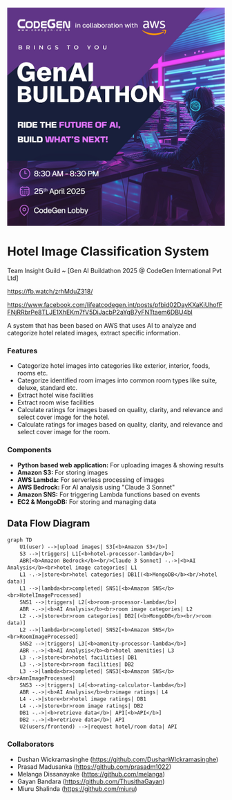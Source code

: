 ![cover](cover.jpg)

# Hotel Image Classification System

Team Insight Guild ~ [Gen AI Buildathon 2025 @ CodeGen International Pvt Ltd]

https://fb.watch/zrhMduZ318/

https://www.facebook.com/lifeatcodegen.int/posts/pfbid02DayKXaKiUhofFFNjRRbrPe8TLJE1XhEKm7fV5DiJacbP2aYqB7yFNTtaem6DBU4bl

A system that has been based on AWS that uses AI to analyze and categorize hotel related images, extract specific
information.

### Features

- Categorize hotel images into categories like exterior, interior, foods, rooms etc.
- Categorize identified room images into common room types like suite, deluxe, standard etc.
- Extract hotel wise facilities
- Extract room wise facilities
- Calculate ratings for images based on quality, clarity, and relevance and select cover image for the hotel.
- Calculate ratings for images based on quality, clarity, and relevance and select cover image for the room.

### Components

- **Python based web application:** For uploading images & showing results
- **Amazon S3:** For storing images
- **AWS Lambda:** For serverless processing of images
- **AWS Bedrock:** For AI analysis using "Claude 3 Sonnet"
- **Amazon SNS:** For triggering Lambda functions based on events
- **EC2 & MongoDB:** For storing and managing data

## Data Flow Diagram

```mermaid
graph TD
    U1(user) -->|upload images| S3[<b>Amazon S3</b>]
    S3 -->|triggers| L1[<b>hotel-processor-lambda</b>]
    ABR[<b>Amazon Bedrock</b><br/>Claude 3 Sonnet] -.->|<b>AI Analysis</b><br>hotel image categories| L1
    L1 -.->|store<br>hotel categories| DB1[(<b>MongoDB</b><br/>hotel data)]
    L1 -->|lambda<br>completed| SNS1[<b>Amazon SNS</b><br>HotelImageProcessed]
    SNS1 -->|triggers| L2[<b>room-processor-lambda</b>]
    ABR -.->|<b>AI Analysis</b><br>room image categories| L2
    L2 -.->|store<br>room categories| DB2[(<b>MongoDB</b><br/>room data)]
    L2 -->|lambda<br>completed| SNS2[<b>Amazon SNS</b><br>RoomImageProcessed]
    SNS2 -->|triggers| L3[<b>amenity-processor-lambda</b>]
    ABR -.->|<b>AI Analysis</b><br>hotel amenities| L3
    L3 -.->|store<br>hotel facilities| DB1
    L3 -.->|store<br>room facilities| DB2
    L3 -->|lambda<br>completed| SNS3[<b>Amazon SNS</b><br>AmnImageProcessed]
    SNS3 -->|triggers| L4[<b>rating-calculator-lambda</b>]
    ABR -.->|<b>AI Analysis</b><br>image ratings| L4
    L4 -.->|store<br>hotel image ratings| DB1
    L4 -.->|store<br>room image ratings| DB2
    DB1 -.->|<b>retrieve data</b>| API[<b>API</b>]
    DB2 -.->|<b>retrieve data</b>| API
    U2(users/frontend) -->|request hotel/room data| API
```

### Collaborators

- Dushan Wickramasinghe (https://github.com/DushanWIckramasinghe)
- Prasad Madusanka (https://github.com/prasadm1022)
- Melanga Dissanayake (https://github.com/melanga)
- Gayan Bandara (https://github.com/ThusithaGayan)
- Miuru Shalinda (https://github.com/miuru)
